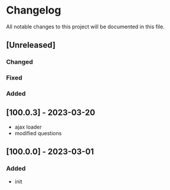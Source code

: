 # Changelog
All notable changes to this project will be documented in this file.


## [Unreleased]
### Changed
### Fixed
### Added

## [100.0.3] - 2023-03-20
- ajax loader
- modified questions

## [100.0.0] - 2023-03-01
### Added
- init

